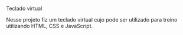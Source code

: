 Teclado virtual

Nesse projeto fiz um teclado virtual cujo pode ser utilizado para treino utilizando HTML, CSS e JavaScript.
